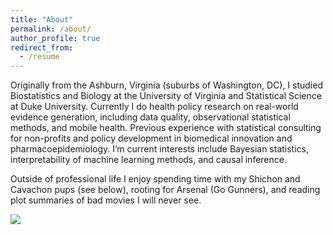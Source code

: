 ```yaml
---
title: "About"
permalink: /about/
author_profile: true
redirect_from:
  - /resume
---
```

Originally from the Ashburn, Virginia (suburbs of Washington, DC), I studied Biostatistics and Biology at the University of Virginia and Statistical Science at Duke University. Currently I do health policy research on real-world evidence generation, including data quality, observational statistical methods, and mobile health. Previous experience with statistical consulting for non-profits and policy development in biomedical innovation and pharmacoepidemiology. I’m current interests include Bayesian statistics, interpretability of machine learning methods, and causal inference.

Outside of professional life I enjoy spending time with my Shichon and Cavachon pups (see below), rooting for Arsenal (Go Gunners), and reading plot summaries of bad movies I will never see.

<img src="https://jbryan1.github.io/images/puppies.jpg"/>